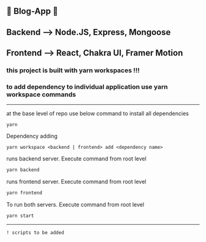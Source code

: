 ## 📰 Blog-App 📰

## Backend  --> Node.JS, Express, Mongoose

## Frontend --> React, Chakra UI, Framer Motion


### this project is built with yarn workspaces !!!
### to add dependency to individual application use yarn workspace commands


---

at the base level of repo use below command to install all dependencies
```
yarn
```
Dependency adding
```
yarn workspace <backend | frontend> add <dependency name>
```

runs backend server. Execute command from root level
```bash
yarn backend
```
runs frontend server. Execute command from root level
```bash
yarn frontend
```

To run both servers. Execute command from root level
```bash
yarn start
```

---
```
! scripts to be added
```





